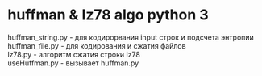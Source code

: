 # huffman & lz78 algo python 3 <br>
huffman_string.py - для кодирорвания input строк и подсчета энтропии <br>
huffman_file.py - для кодирования и сжатия файлов <br>
lz78.py - алгоритм сжатия строки lz78 <br>
useHuffman.py - вызывает huffman.py <br>
